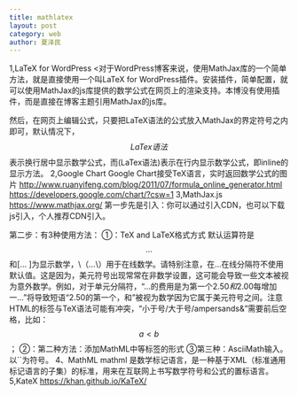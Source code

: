 ```yaml
---
title: mathlatex
layout: post
category: web
author: 夏泽民
---
```

<!-- more -->
1,LaTeX for WordPress
<对于WordPress博客来说，使用MathJax库的一个简单方法，就是直接使用一个叫LaTeX for WordPress插件。安装插件，简单配置，就可以使用MathJax的js库提供的数学公式在网页上的渲染支持。本博没有使用插件，而是直接在博客主题引用MathJax的js库。

然后，在网页上编辑公式，只要把LaTeX语法的公式放入MathJax的界定符号之内即可，默认情况下，$$LaTex语法$$表示换行居中显示数学公式，而\(LaTex语法\)表示在行内显示数学公式，即inline的显示方法。
2,Google Chart
Google Chart接受TeX语言，实时返回数学公式的图片
http://www.ruanyifeng.com/blog/2011/07/formula_online_generator.html
https://developers.google.com/chart/?csw=1
3,MathJax.js
https://www.mathjax.org/
第一步先是引入：你可以通过引入CDN，也可以下载js引入，个人推荐CDN引入。
<script type="text/javascript"
  src="https://cdn.mathjax.org/mathjax/latest/MathJax.js?config=TeX-AMS-MML_HTMLorMML">
</script>
第二步：有3种使用方法：
①：TeX and LaTeX格式方式
默认运算符是$$...$$和\[... \]为显示数学，\（...\）用于在线数学。请特别注意，在$...$在线分隔符不使用默认值。这是因为，美元符号出现常常在非数学设置，这可能会导致一些文本被视为意外数学。例如，对于单元分隔符，“...的费用是为第一个$2.50和$2.00每增加一...”将导致短语“2.50的第一个，和”被视为数学因为它属于美元符号之间。注意HTML的标签与TeX语法可能有冲突，“小于号/大于号/ampersands&”需要前后空格，比如：$$a < b$$；
②：第二种方法：添加MathML中等标签的形式
③第三种：AsciiMath输入。以``为符号。
4、MathML
mathml 是数学标记语言，是一种基于XML（标准通用标记语言的子集）的标准，用来在互联网上书写数学符号和公式的置标语言。 
5,KateX
https://khan.github.io/KaTeX/ 


